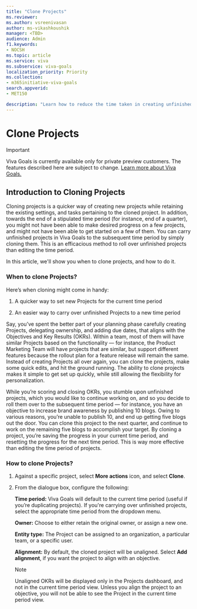 ```yaml
---
title: "Clone Projects"
ms.reviewer: 
ms.author: vsreenivasan
author: ms-vikashkoushik
manager: <TBD>
audience: Admin
f1.keywords:
- NOCSH
ms.topic: article
ms.service: viva
ms.subservice: viva-goals
localization_priority: Priority
ms.collection:  
- m365initiative-viva-goals
search.appverid:
- MET150

description: "Learn how to reduce the time taken in creating unfinished projects from the ground up."
---
```


# Clone Projects

> [!IMPORTANT]
> Viva Goals is currently available only for private preview customers. The features described here are subject to change. [Learn more about Viva Goals.](https://go.microsoft.com/fwlink/?linkid=2189933)

## Introduction to Cloning Projects

Cloning projects is a quicker way of creating new projects while retaining the existing settings, and tasks pertaining to the cloned project. In addition, towards the end of a stipulated time period (for instance, end of a quarter), you might not have been able to make desired progress on a few projects, and might not have been able to get started on a few of them. You can carry unfinished projects in Viva Goals to the subsequent time period by simply cloning them. This is an efficacious method to roll over unfinished projects than editing the time period.

In this article, we'll show you when to clone projects, and how to do it.

### When to clone Projects?

Here’s when cloning might come in handy:

1. A quicker way to set new Projects for the current time period

2. An easier way to carry over unfinished Projects to a new time period

Say, you’ve spent the better part of your planning phase carefully creating Projects, delegating ownership, and adding due dates, that aligns with the Objectives and Key Results (OKRs). Within a team, most of them will have similar Projects based on the functionality — for instance, the Product Marketing Team will have projects that are similar, but support different features because the rollout plan for a feature release will remain the same. Instead of creating Projects all over again, you can clone the projects, make some quick edits, and hit the ground running. The ability to clone projects makes it simple to get set up quickly, while still allowing the flexibility for personalization.

While you’re scoring and closing OKRs, you stumble upon unfinished projects, which you would like to continue working on, and so you decide to roll them over to the subsequent time period — for instance, you have an objective to increase brand awareness by publishing 10 blogs. Owing to various reasons, you’re unable to publish 10, and end up getting five blogs out the door. You can clone this project to the next quarter, and continue to work on the remaining five blogs to accomplish your target. By cloning a project, you’re saving the progress in your current time period, and resetting the progress for the next time period. This is way more effective than editing the time period of projects.

### How to clone Projects?

1. Against a specific project, select **More actions** icon, and select **Clone**.

2. From the dialogue box, configure the following:  

    **Time period:** Viva Goals will default to the current time period (useful if you’re duplicating projects). If you're carrying over unfinished projects, select the appropriate time period from the dropdown menu.

    **Owner:** Choose to either retain the original owner, or assign a new one.

    **Entity type:** The Project can be assigned to an organization, a particular team, or a specific user.

    **Alignment:** By default, the cloned project will be unaligned. Select **Add alignment**, if you want the project to align with an objective.

    > [!NOTE]
    > Unaligned OKRs will be displayed only in the Projects dashboard, and not in the current time period view. Unless you align the project to an objective, you will not be able to see the Project in the current time period view.
